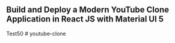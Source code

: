 ## Build and Deploy a Modern YouTube Clone Application in React JS with Material UI 5
Test50
#   y o u t u b e - c l o n e  
 